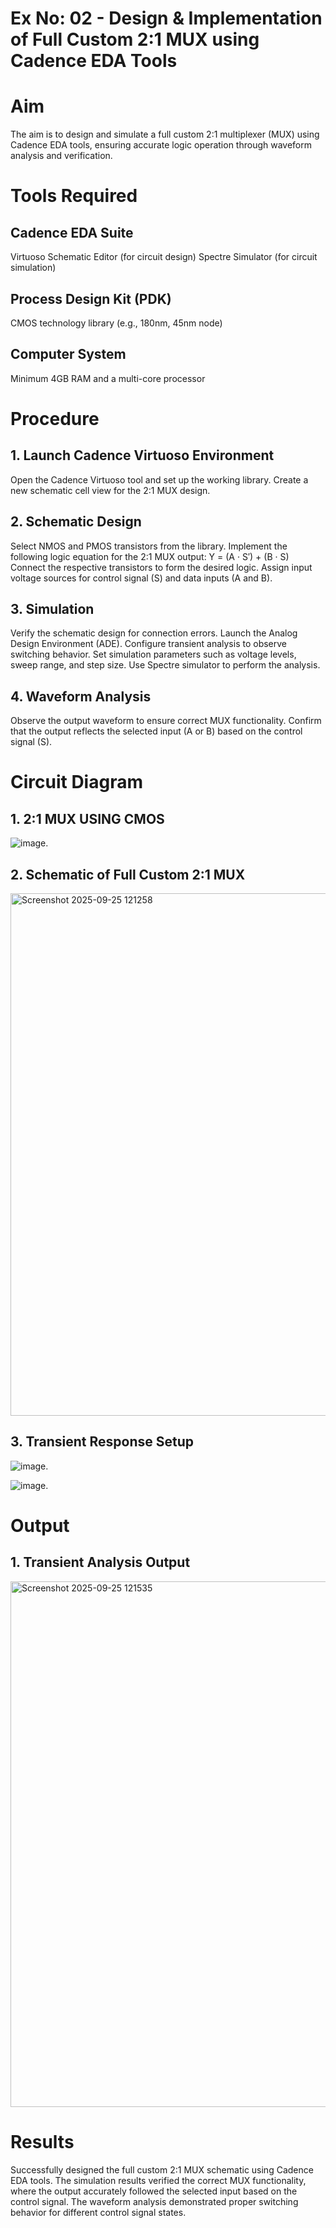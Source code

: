 # Ex No: 02 - Design & Implementation of Full Custom 2:1 MUX using Cadence EDA Tools
# Aim
The aim is to design and simulate a full custom 2:1 multiplexer (MUX) using Cadence EDA tools, ensuring accurate logic operation through waveform analysis and verification.

# Tools Required
## Cadence EDA Suite
Virtuoso Schematic Editor (for circuit design)
Spectre Simulator (for circuit simulation)
## Process Design Kit (PDK)
CMOS technology library (e.g., 180nm, 45nm node)
## Computer System
Minimum 4GB RAM and a multi-core processor
# Procedure
## 1. Launch Cadence Virtuoso Environment
Open the Cadence Virtuoso tool and set up the working library.
Create a new schematic cell view for the 2:1 MUX design.
## 2. Schematic Design
Select NMOS and PMOS transistors from the library.
Implement the following logic equation for the 2:1 MUX output:
Y = (A · S′) + (B · S)
Connect the respective transistors to form the desired logic.
Assign input voltage sources for control signal (S) and data inputs (A and B).
## 3. Simulation
Verify the schematic design for connection errors.
Launch the Analog Design Environment (ADE).
Configure transient analysis to observe switching behavior.
Set simulation parameters such as voltage levels, sweep range, and step size.
Use Spectre simulator to perform the analysis.
## 4. Waveform Analysis
Observe the output waveform to ensure correct MUX functionality.
Confirm that the output reflects the selected input (A or B) based on the control signal (S).
# Circuit Diagram
## 1. 2:1 MUX USING CMOS
![image.](https://github.com/user-attachments/assets/2c7a00e1-1ecf-40e2-aa2a-49e2a3d0c264)


## 2. Schematic of Full Custom 2:1 MUX
<img width="1586" height="836" alt="Screenshot 2025-09-25 121258" src="https://github.com/user-attachments/assets/ddbbce95-4e1f-4520-9dba-2ca42e064d9e" />


## 3. Transient Response Setup
![image.](https://github.com/user-attachments/assets/c397e86e-785f-4db4-8340-669c504e6922)


![image.](https://github.com/user-attachments/assets/4abd8114-397c-4f1d-8c39-7961386f41cc)


# Output
## 1. Transient Analysis Output
<img width="1580" height="841" alt="Screenshot 2025-09-25 121535" src="https://github.com/user-attachments/assets/0a642317-ed37-47cd-b5fa-6e533e3a279e" />


# Results
Successfully designed the full custom 2:1 MUX schematic using Cadence EDA tools.
The simulation results verified the correct MUX functionality, where the output accurately followed the selected input based on the control signal.
The waveform analysis demonstrated proper switching behavior for different control signal states.
